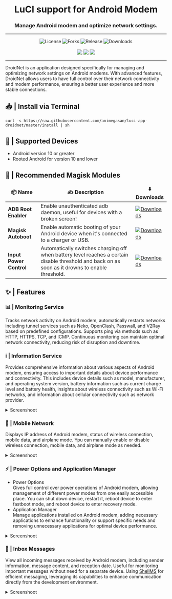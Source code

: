 <div align="center">
  <h1>LuCI support for Android Modem</h1>
  <h3>Manage Android modem and optimize network settings.</h3>
</div>
<hr/>
<div align="center">
  <img alt="License" src="https://img.shields.io/github/license/animegasan/luci-app-droidnet?style=for-the-badge">
  <img alt="Forks" src="https://img.shields.io/github/forks/animegasan/luci-app-droidnet?style=for-the-badge">
  <img alt="Release" src="https://img.shields.io/github/v/release/animegasan/luci-app-droidnet?style=for-the-badge">
  <img alt="Downloads" src="https://img.shields.io/github/downloads/animegasan/luci-app-droidnet/total?style=for-the-badge">
</div>
<br/>
<div align="center">
  <a target="_blank" href="https://saweria.co/animegasan" alt="Saweria"><img src="https://img.shields.io/badge/saweria-donation?style=for-the-badge&logo=adobeindesign&labelColor=black&color=%23FFA401"></a>
  <a target="_blank" href="https://www.paypal.com/paypalme/animegasan" alt="PayPal"><img src="https://img.shields.io/badge/paypal-donation?style=for-the-badge&logo=paypal&labelColor=black&color=%23003087"></a>
  <a target="_blank" href="https://www.buymeacoffee.com/animegasan" alt="BuyMeACoffee"><img src="https://img.shields.io/badge/buy%20me%20a%20coffee-donation?style=for-the-badge&logo=buymeacoffee&labelColor=black&color=%23FFDD00"></a>
</div>
<hr/>

DroidNet is an application designed specifically for managing and optimizing network settings on Android modems. With advanced features, DroidNet allows users to have full control over their network connectivity and modem performance, ensuring a better user experience and more stable connections.

## 📥 | Install via Terminal
```
curl -s https://raw.githubusercontent.com/animegasan/luci-app-droidnet/master/install | sh
```

## 📱 | Supported Devices
- Android version 10 or greater
- Rooted Android for version 10 and lower

## 🎯 | Recommended Magisk Modules
<table>
  <thead align="center">
    <tr border: none;>
      <td><b>📦 Name</b></td>
      <td><b>✍️ Description</b></td>
      <td><b>⬇️ Downloads</b></td>
    </tr>
  </thead>
  <tbody>
    <tr>
      <td><b>ADB Root Enabler</b></td>
      <td>Enable unauthenticated adb daemon, useful for devices with a broken screen!</td>
      <td><a target="_blank" href="https://github.com/anasfanani/Adb-Root-Enabler"><img alt="Downloads" src="https://img.shields.io/github/downloads/anasfanani/Adb-Root-Enabler/total?style=flat-square&label=Downloads&labelColor=343b41"/></a></td>
    </tr>
    <tr>
      <td><b>Magisk Autoboot</b></td>
      <td>Enable automatic booting of your Android device when it's connected to a charger or USB.</td>
      <td><a target="_blank" href="https://github.com/anasfanani/magisk-autoboot"><img alt="Downloads" src="https://img.shields.io/github/downloads/anasfanani/magisk-autoboot/total?style=flat-square&label=Downloads&labelColor=343b41"/></a></td>
    </tr>
    <tr>
      <td><b>Input Power Control</b></td>
      <td>Automatically switches charging off when battery level reaches a certain disable threshold and back on as soon as it drowns to enable threshold.</td>
      <td><a target="_blank" href="https://github.com/Magisk-Modules-Repo/IPControl"><img alt="Downloads" src="https://img.shields.io/github/downloads/Magisk-Modules-Repo/IPControl/latest/total?style=flat-square&label=Downloads&labelColor=343b41"/></a></td>
    </tr>
  </tbody>
</table>

## ✨ | Features
### 📊 | Monitoring Service
Tracks network activity on Android modem, automatically restarts networks including tunnel services such as Neko, OpenClash, Passwall, and V2Ray based on predefined configurations. Supports ping via methods such as HTTP, HTTPS, TCP, and ICMP. Continuous monitoring can maintain optimal network connectivity, reducing risk of disruption and downtime.

### ℹ️ | Information Service
Provides comprehensive information about various aspects of Android modem, ensuring access to important details about device performance and connectivity. This includes device details such as model, manufacturer, and operating system version, battery information such as current charge level and battery health, insights about wireless connectivity such as Wi-Fi networks, and information about cellular connectivity such as network provider.
<details><summary>Screenshoot</summary>
 <p>
  <img src="https://github.com/animegasan/luci-app-droidnet/assets/14136053/5a1129a5-1106-4e69-8222-848228e43e6b">
 </p>
</details>

### 📶 | Mobile Network
Displays IP address of Android modem, status of wireless connection, mobile data, and airplane mode. Ypu can manually enable or disable wireless connection, mobile data, and airplane mode as needed.
<details><summary>Screenshoot</summary>
 <p>
  <img src="https://github.com/animegasan/luci-app-droidnet/assets/14136053/d9451e7a-9117-45b2-8944-9eab5cf97da0">
 </p>
</details>

### ⚡ | Power Options and Application Manager
- Power Options<br>
Gives full control over power operations of Android modem, allowing management of different power modes from one easily accessible place. You can shut down device, restart it, reboot device to enter fastboot mode, and reboot device to enter recovery mode.
- Application Manager<br>
Manage applications installed on Android modem, adding necessary applications to enhance functionality or support specific needs and removing unnecessary applications for optimal device performance.
<details><summary>Screenshoot</summary>
 <p>
  <img src="https://github.com/animegasan/luci-app-droidnet/assets/14136053/8ae4f4e4-1e87-4462-9fb1-11c879bcc4d4">
 </p>
</details>

### 📩 | Inbox Messages
View all incoming messages received by Android modem, including sender information, message content, and reception date. Useful for monitoring important messages without need for a separate device. Using [ShellMS](https://github.com/try2codesecure/ShellMS) for efficient messaging, leveraging its capabilities to enhance communication directly from the development environment.

<details><summary>Screenshoot</summary>
 <p>
  <img src="https://github.com/animegasan/luci-app-droidnet/assets/14136053/8816329b-f8eb-47a0-a292-bb6bf8073f4d">
 </p>
</details>
